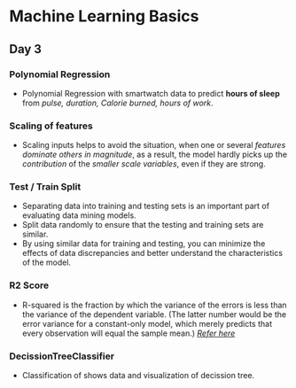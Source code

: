 # Machine Learning Basics

## Day 3
### Polynomial Regression
- Polynomial Regression with smartwatch data to predict **hours of sleep** from *pulse, duration, Calorie burned, hours of work*.

### Scaling of features
- Scaling inputs helps to avoid the situation, when one or several *features dominate others in magnitude*, as a result, the model hardly picks up the *contribution* of the *smaller scale variables*, even if they are strong.

### Test / Train Split
- Separating data into training and testing sets is an important part of evaluating data mining models.
- Split data randomly to ensure that the testing and training sets are similar.
- By using similar data for training and testing, you can minimize the effects of data discrepancies and better understand the characteristics of the model.

### R2 Score
- R-squared is the fraction by which the variance of the errors is less than the variance of the dependent variable.  (The latter number would be the error variance for a constant-only model, which merely predicts that every observation will equal the sample mean.)
[*Refer here*](https://people.duke.edu/~rnau/rsquared.htm)

### DecissionTreeClassifier
- Classification of shows data and visualization of decission tree.
